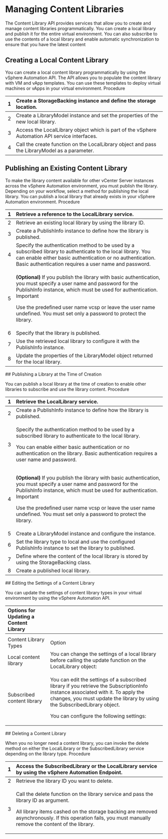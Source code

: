 # Managing Content Libraries

The Content Library API provides services that allow you to create and manage content libraries programmatically. You can create a local library and publish it for the entire virtual environment. You can also subscribe to use the contents of a local library and enable automatic synchronization to ensure that you have the latest content

## Creating a Local Content Library 

You can create a local content library programmatically by using the vSphere Automation API. The API allows you to populate the content library with VM and vApp templates. You can use these templates to deploy virtual machines or vApps in your virtual environment. Procedure 

| 1 | Create a StorageBacking instance and define the storage location.  |
| :--- | :--- |
| 2 | Create a LibraryModel instance and set the properties of the new local library.  |
| 3 | Access the LocalLibrary object which is part of the vSphere Automation API service interfaces.  |
| 4 | Call the create function on the LocalLibrary object and pass the LibraryModel as a parameter. |

## Publishing an Existing Content Library 

To make the library content available for other vCenter Server instances across the vSphere Automation environment, you must publish the library. Depending on your workflow, select a method for publishing the local library. You can publish a local library that already exists in your vSphere Automation environment. Procedure 

<table>
  <thead>
    <tr>
      <th style="text-align:left">1</th>
      <th style="text-align:left">Retrieve a reference to the LocalLibrary service.</th>
    </tr>
  </thead>
  <tbody>
    <tr>
      <td style="text-align:left">2</td>
      <td style="text-align:left">Retrieve an existing local library by using the library ID.</td>
    </tr>
    <tr>
      <td style="text-align:left">3</td>
      <td style="text-align:left">Create a PublishInfo instance to define how the library is published.</td>
    </tr>
    <tr>
      <td style="text-align:left">4</td>
      <td style="text-align:left">Specify the authentication method to be used by a subscribed library to
        authenticate to the local library. You can enable either basic authentication
        or no authentication. Basic authentication requires a user name and password.</td>
    </tr>
    <tr>
      <td style="text-align:left">5</td>
      <td style="text-align:left">
        <p><b>(Optional) </b>If you publish the library with basic authentication,
          you must specify a user name and password for the PublishInfo instance,
          which must be used for authentication. Important</p>
        <p>Use the predefined user name vcsp or leave the user name undefined. You
          must set only a password to protect the library.</p>
      </td>
    </tr>
    <tr>
      <td style="text-align:left">6</td>
      <td style="text-align:left">Specify that the library is published.</td>
    </tr>
    <tr>
      <td style="text-align:left">7</td>
      <td style="text-align:left">Use the retrieved local library to configure it with the PublishInfo instance.</td>
    </tr>
    <tr>
      <td style="text-align:left">8</td>
      <td style="text-align:left">Update the properties of the LibraryModel object returned for the local
        library.</td>
    </tr>
  </tbody>
</table>## Publishing a Library at the Time of Creation 

You can publish a local library at the time of creation to enable other libraries to subscribe and use the library content. Procedure 

<table>
  <thead>
    <tr>
      <th style="text-align:left">1</th>
      <th style="text-align:left">Retrieve the LocalLibrary service.</th>
    </tr>
  </thead>
  <tbody>
    <tr>
      <td style="text-align:left">2</td>
      <td style="text-align:left">Create a PublishInfo instance to define how the library is published.</td>
    </tr>
    <tr>
      <td style="text-align:left">3</td>
      <td style="text-align:left">
        <p>Specify the authentication method to be used by a subscribed library to
          authenticate to the local library.</p>
        <p>You can enable either basic authentication or no authentication on the
          library. Basic authentication requires a user name and password.</p>
      </td>
    </tr>
    <tr>
      <td style="text-align:left">4</td>
      <td style="text-align:left">
        <p><b>(Optional) </b>If you publish the library with basic authentication,
          you must specify a user name and password for the PublishInfo instance,
          which must be used for authentication. Important</p>
        <p>Use the predefined user name vcsp or leave the user name undefined. You
          must set only a password to protect the library.</p>
      </td>
    </tr>
    <tr>
      <td style="text-align:left">5</td>
      <td style="text-align:left">Create a LibraryModel instance and configure the instance.</td>
    </tr>
    <tr>
      <td style="text-align:left">6</td>
      <td style="text-align:left">Set the library type to local and use the configured PublishInfo instance
        to set the library to published.</td>
    </tr>
    <tr>
      <td style="text-align:left">7</td>
      <td style="text-align:left">Define where the content of the local library is stored by using the StorageBacking
        class.</td>
    </tr>
    <tr>
      <td style="text-align:left">8</td>
      <td style="text-align:left">Create a published local library.</td>
    </tr>
  </tbody>
</table>## Editing the Settings of a Content Library 

You can update the settings of content library types in your virtual environment by using the vSphere Automation API. 

<table>
  <thead>
    <tr>
      <th style="text-align:left">Options for Updating a Content Library</th>
      <th style="text-align:left"></th>
    </tr>
  </thead>
  <tbody>
    <tr>
      <td style="text-align:left"></td>
      <td style="text-align:left"></td>
    </tr>
    <tr>
      <td style="text-align:left">Content Library Types</td>
      <td style="text-align:left">Option</td>
    </tr>
    <tr>
      <td style="text-align:left">Local content library</td>
      <td style="text-align:left">You can change the settings of a local library before calling the update
        function on the LocalLibrary object:</td>
    </tr>
    <tr>
      <td style="text-align:left">Subscribed content library</td>
      <td style="text-align:left">
        <p>You can edit the settings of a subscribed library if you retrieve the
          SubscriptionInfo instance associated with it. To apply the changes, you
          must update the library by using the SubscribedLibrary object.</p>
        <p>You can configure the following settings:</p>
      </td>
    </tr>
  </tbody>
</table>## Deleting a Content Library 

When you no longer need a content library, you can invoke the delete method on either the LocalLibrary or the SubscribedLibrary service depending on the library type. Procedure 

<table>
  <thead>
    <tr>
      <th style="text-align:left">1</th>
      <th style="text-align:left">Access the SubscribedLibrary or the LocalLibrary service by using the
        vSphere Automation Endpoint.</th>
    </tr>
  </thead>
  <tbody>
    <tr>
      <td style="text-align:left">2</td>
      <td style="text-align:left">Retrieve the library ID you want to delete.</td>
    </tr>
    <tr>
      <td style="text-align:left">3</td>
      <td style="text-align:left">
        <p>Call the delete function on the library service and pass the library ID
          as argument.</p>
        <p>All library items cashed on the storage backing are removed asynchronously.
          If this operation fails, you must manually remove the content of the library.</p>
      </td>
    </tr>
  </tbody>
</table>